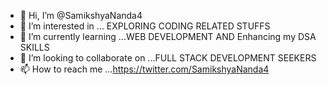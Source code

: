 - 👋 Hi, I’m @SamikshyaNanda4
- 👀 I’m interested in ... EXPLORING CODING RELATED STUFFS
- 🌱 I’m currently learning ...WEB DEVELOPMENT AND Enhancing my DSA SKILLS
- 💞️ I’m looking to collaborate on ...FULL STACK DEVELOPMENT SEEKERS
- 📫 How to reach me ...https://twitter.com/SamikshyaNanda4

<!---
SamikshyaNanda4/SamikshyaNanda4 is a ✨ special ✨ repository because its `README.md` (this file) appears on your GitHub profile.
You can click the Preview link to take a look at your changes.
--->
